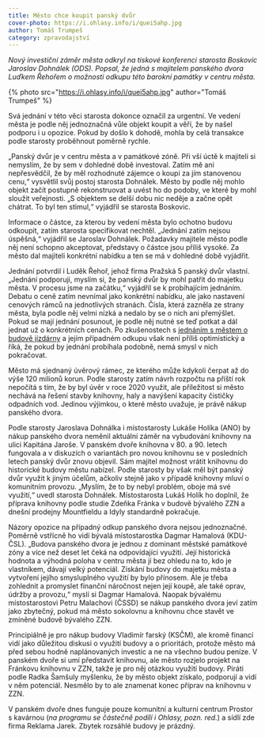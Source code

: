 ```yaml
---
title: Město chce koupit panský dvůr
cover-photo: https://i.ohlasy.info/i/quei5ahp.jpg
author: Tomáš Trumpeš
category: zpravodajství
---
```


*Nový investiční záměr města odkryl na tiskové konferenci starosta Boskovic Jaroslav Dohnálek (ODS). Popsal, že jedná s majitelem panského dvora Luďkem Řehořem o možnosti odkupu této barokní památky v centru města.*

{% photo src="https://i.ohlasy.info/i/quei5ahp.jpg" author="Tomáš Trumpeš" %}

Svá jednání v této věci starosta dokonce označil za urgentní. Ve vedení města je podle něj jednoznačná vůle objekt koupit a věří, že by našel podporu i u opozice. Pokud by došlo k dohodě, mohla by celá transakce podle starosty proběhnout poměrně rychle.

„Panský dvůr je v centru města a v památkové zóně. Při vší úctě k majiteli si nemyslím, že by sem v dohledné době investoval. Zatím mě ani nepřesvědčil, že by měl rozhodnuté zájemce o koupi za jím stanovenou cenu,“ vysvětlil svůj postoj starosta Dohnálek. Město by podle něj mohlo objekt začít postupně rekonstruovat a uvést ho do podoby, ve které by mohl sloužit veřejnosti. „S objektem se delší dobu nic neděje a začne opět chátrat. To byl ten stimul,“ vyjádřil se starosta Boskovic.

Informace o částce, za kterou by vedení města bylo ochotno budovu odkoupit, zatím starosta specifikovat nechtěl. „Jednání zatím nejsou úspěšná,“ vyjádřil se Jaroslav Dohnálek. Požadavky majitele město podle něj není schopno akceptovat, představy o částce jsou příliš vysoké. Za město dal majiteli konkrétní nabídku a ten se má v dohledné době vyjádřit.

Jednání potvrdil i Luděk Řehoř, jehož firma Pražská 5 panský dvůr vlastní. „Jednání podporuji, myslím si, že panský dvůr by mohl patřit do majetku města. V procesu jsme na začátku,“ vyjádřil se k probíhajícím jednáním. Debatu o ceně zatím nevnímal jako konkrétní nabídku, ale jako nastavení cenových rámců na jednotlivých stranách. Čísla, která zazněla ze strany města, byla podle něj velmi nízká a nedalo by se o nich ani přemýšlet. Pokud se mají jednání posunout, je podle něj nutné se teď potkat a dál jednat už o konkrétních cenách. Po zkušenostech s [jednáním s městem o budově jízdárny](https://ohlasy.info/clanky/2017/09/hala-susilova.html) a jejím případném odkupu však není příliš optimistický a říká, že pokud by jednání probíhala podobně, nemá smysl v nich pokračovat.

Město má sjednaný úvěrový rámec, ze kterého může kdykoli čerpat až do výše 120 milionů korun. Podle starosty zatím návrh rozpočtu na příští rok nepočítá s tím, že by byl úvěr v roce 2020 využit, ale příležitost si město nechává na řešení stavby knihovny, haly a navýšení kapacity čističky odpadních vod. Jedinou výjimkou, o které město uvažuje, je právě nákup panského dvora.

Podle starosty Jaroslava Dohnálka i místostarosty Lukáše Holíka (ANO) by nákup panského dvora neměnil aktuální záměr na vybudování knihovny na ulici Kapitána Jaroše. V panském dvoře knihovna v 80. a 90. letech fungovala a v diskuzích o variantách pro novou knihovnu se v posledních letech panský dvůr znovu objevil. Sám majitel možnost vrátit knihovnu do historické budovy městu nabízel. Podle starosty by však měl být panský dvůr využit k jiným účelům, ačkoliv stejně jako v případě knihovny mluví o komunitním provozu. „Myslím, že to by nebyl problém, oboje má své využití,“ uvedl starosta Dohnálek. Místostarosta Lukáš Holík ho doplnil, že příprava knihovny podle studie Zdeňka Fránka v budově bývalého ZZN a dnešní prodejny Mountfieldu a Idyly standardně pokračuje.

Názory opozice na případný odkup panského dvora nejsou jednoznačné. Poměrně vstřícně ho vidí bývalá místostarostka Dagmar Hamalová (KDU-ČSL). „Budova panského dvora je jednou z dominant městské památkové zóny a více než deset let čeká na odpovídající využití. Její historická hodnota a výhodná poloha v centru města jí bez ohledu na to, kdo je vlastníkem, dávají velký potenciál. Získání budovy do majetku města  a vytvoření  jejího smysluplného využití by bylo přínosem. Ale je třeba zohlednit a promyslet finanční náročnost nejen její koupě, ale také oprav, údržby a provozu,“ myslí si Dagmar Hamalová. Naopak bývalému místostarostovi Petru Malachovi (ČSSD) se nákup panského dvora jeví zatím jako zbytečný, pokud má město sokolovnu a knihovnu chce stavět ve zmíněné budově bývalého ZZN.

Principiálně je pro nákup budovy Vladimír farský (KSČM), ale kromě financí vidí jako důležitou diskusi o využití budovy a o prioritách, protože město má před sebou hodně naplánovaných investic a ne na všechno budou peníze. V panském dvoře si umí představit knihovnu, ale město rozjelo projekt na Fránkovu knihovnu v ZZN, takže je pro něj otázkou využití budovy. Piráti podle Radka Šamšuly myšlenku, že by město objekt získalo, podporují a vidí v něm potenciál. Nesmělo by to ale znamenat konec příprav na knihovnu v ZZN.

V panském dvoře dnes funguje pouze komunitní a kulturní centrum Prostor s kavárnou (*na programu se částečně podílí i Ohlasy, pozn. red.*) a sídlí zde firma Reklama Jarek. Zbytek rozsáhlé budovy je prázdný.

